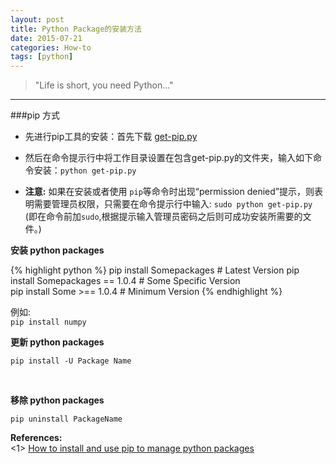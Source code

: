 ```yaml
---
layout: post
title: Python Package的安装方法
date: 2015-07-21
categories: How-to
tags: [python]
---
```


> "Life is short, you need Python..."

<hr/>

###pip 方式

* 先进行pip工具的安装：首先下载 [get-pip.py](https://pip.pypa.io/en/latest/installing.html)  

* 然后在命令提示行中将工作目录设置在包含get-pip.py的文件夹，输入如下命令安装：`python get-pip.py`
 
* **注意:** 如果在安装或者使用 `pip`等命令时出现“permission denied”提示，则表明需要管理员权限，只需要在命令提示行中输入:  `sudo python get-pip.py`  
(即在命令前加`sudo`,根据提示输入管理员密码之后则可成功安装所需要的文件。)  

**安装 python packages**  

{% highlight python %}
pip install Somepackages # Latest Version
pip install Somepackages == 1.0.4 # Some Specific Version  
pip install Some >== 1.0.4 # Minimum Version
{% endhighlight %}


例如:  
`pip install numpy`
<br />

**更新 python packages**  
```
pip install -U Package Name
```
<br />

**移除 python packages**    
```
pip uninstall PackageName
```

**References:**  
<1> [How to install and use pip to manage python packages](http://zhonghuan.info/2014/10/01/pip介绍与使用/)








